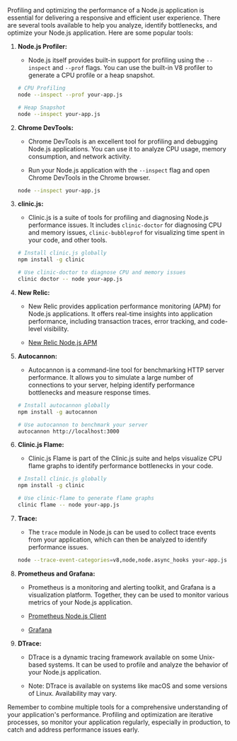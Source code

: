 Profiling and optimizing the performance of a Node.js application is essential for delivering a responsive and efficient user experience. There are several tools available to help you analyze, identify bottlenecks, and optimize your Node.js application. Here are some popular tools:

1. **Node.js Profiler:**
   - Node.js itself provides built-in support for profiling using the `--inspect` and `--prof` flags. You can use the built-in V8 profiler to generate a CPU profile or a heap snapshot.

   ```bash
   # CPU Profiling
   node --inspect --prof your-app.js

   # Heap Snapshot
   node --inspect your-app.js
   ```

2. **Chrome DevTools:**
   - Chrome DevTools is an excellent tool for profiling and debugging Node.js applications. You can use it to analyze CPU usage, memory consumption, and network activity.

   - Run your Node.js application with the `--inspect` flag and open Chrome DevTools in the Chrome browser.

   ```bash
   node --inspect your-app.js
   ```

3. **clinic.js:**
   - Clinic.js is a suite of tools for profiling and diagnosing Node.js performance issues. It includes `clinic-doctor` for diagnosing CPU and memory issues, `clinic-bubbleprof` for visualizing time spent in your code, and other tools.

   ```bash
   # Install clinic.js globally
   npm install -g clinic

   # Use clinic-doctor to diagnose CPU and memory issues
   clinic doctor -- node your-app.js
   ```

4. **New Relic:**
   - New Relic provides application performance monitoring (APM) for Node.js applications. It offers real-time insights into application performance, including transaction traces, error tracking, and code-level visibility.

   - [New Relic Node.js APM](https://docs.newrelic.com/docs/agents/nodejs-agent/getting-started/introduction-new-relic-nodejs)

5. **Autocannon:**
   - Autocannon is a command-line tool for benchmarking HTTP server performance. It allows you to simulate a large number of connections to your server, helping identify performance bottlenecks and measure response times.

   ```bash
   # Install autocannon globally
   npm install -g autocannon

   # Use autocannon to benchmark your server
   autocannon http://localhost:3000
   ```

6. **Clinic.js Flame:**
   - Clinic.js Flame is part of the Clinic.js suite and helps visualize CPU flame graphs to identify performance bottlenecks in your code.

   ```bash
   # Install clinic.js globally
   npm install -g clinic

   # Use clinic-flame to generate flame graphs
   clinic flame -- node your-app.js
   ```

7. **Trace:**
   - The `trace` module in Node.js can be used to collect trace events from your application, which can then be analyzed to identify performance issues.

   ```bash
   node --trace-event-categories=v8,node,node.async_hooks your-app.js
   ```

8. **Prometheus and Grafana:**
   - Prometheus is a monitoring and alerting toolkit, and Grafana is a visualization platform. Together, they can be used to monitor various metrics of your Node.js application.

   - [Prometheus Node.js Client](https://github.com/siimon/prom-client)
   - [Grafana](https://grafana.com/)

9. **DTrace:**
   - DTrace is a dynamic tracing framework available on some Unix-based systems. It can be used to profile and analyze the behavior of your Node.js application.

   - Note: DTrace is available on systems like macOS and some versions of Linux. Availability may vary.

Remember to combine multiple tools for a comprehensive understanding of your application's performance. Profiling and optimization are iterative processes, so monitor your application regularly, especially in production, to catch and address performance issues early.